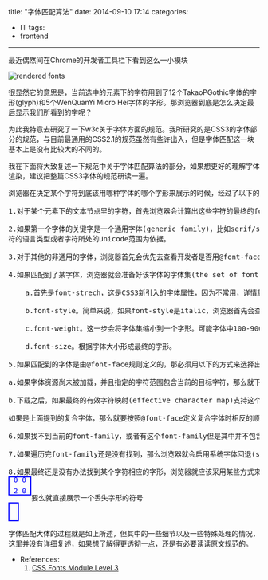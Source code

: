 title: "字体匹配算法"
date: 2014-09-10 17:14
categories:
- IT
tags:
- frontend
---
最近偶然间在Chrome的开发者工具栏下看到这么一小模块

![rendered fonts](http://d.pcs.baidu.com/thumbnail/aa00ce6af970ba46e8fb4c0959b00876?fid=3008397551-250528-466397947950662&time=1413111600&sign=FDTAER-DCb740ccc5511e5e8fedcff06b081203-su%2Fj%2FIYgBrrIk50J8NDYAJllVRw%3D&rt=sh&expires=2h&r=750337266&sharesign=unknown&size=c1366_u768&quality=90)

很显然它的意思是，当前选中的元素下的字符用到了12个TakaoPGothic字体的字形(glyph)和5个WenQuanYi Micro Hei字体的字形。那浏览器到底是怎么决定最后显示我们所看到的字呢？

为此我特意去研究了一下w3c关于字体方面的规范。我所研究的是CSS3的字体部分的规范，与目前最通用的CSS2.1的规范虽然有些许出入，但是字体匹配这一块基本上是没有比较大的不同的。

我在下面将大致复述一下规范中关于字体匹配算法的部分，如果想更好的理解字体渲染，建议把整篇CSS3字体的规范研读一遍。

<pre style="word-wrap:break-word;">
浏览器在决定某个字符到底该用哪种字体的哪个字形来展示的时候，经过了以下的步骤：

1.对于某个元素下的文本节点里的字符，首先浏览器会计算出这些字符的最终的font-family属性，然后挑选该属性中的第一个指定的字体进行下一步。

2.如果第一个字体的关键字是一个通用字体(generic family)，比如serif/sans-serif/monospace，浏览器就会在通用类型中挑一个合适的字体来使用。关于挑选的标准，浏览器可能会以字
符的语言类型或者字符所处的Unicode范围为依据。

3.对于其他的非通用的字体，浏览器首先会优先去查看开发者是否用@font-face规则自定义了相应的字体，然后才会去查看可用的系统字体中是否有这个字体。如果@font-face中有定义当前字体，但是却不可用或者没有相应的数据，则视为该字体并不存在，对于这种情况，浏览器不会再去查找系统中是否还含有该同名的字体。

4.如果匹配到了某字体，浏览器就会准备好该字体的字体集(the set of font faces)，然后根据下面指定的其他字体属性的数据来逐渐缩小该字体集的范围，直到最终匹配到某个特定的字形。在这一步当中，对于用@font-face定义的有着相同的字体名称，但是有不同的unicode-range的规则组，统一视为一个复合字体(composite face)。具体的其他字体属性的说明如下：

    a.首先是font-strech，这是CSS3新引入的字体属性，因为不常用，详情就不在这赘述了。反正这个属性处理过后，符合的字体留下，不符合的从备选的字体集中剔除，字体集进一步缩小。

    b.font-style。简单来说，如果font-style是italic，浏览器首先会查看是否有italic类型的字体，没有的话再查看是否有oblique类型的字体，再没有的话查看是否有normal类型的字体，一旦确定有某种类型的字体之后，其他类型的字体将被剔除出字体集。类似的如果font-style是oblique，就按oblique->italic->normal的顺序查看；如果font-style是normal，就按normal->oblique->italic的顺序。其他该条属性的说明请自行查阅。

    c.font-weight。这一步会将字体集缩小到一个字形。可能字体中100-900每级字体并不都有，规范中规定实际中会选取weight值相近的字体。具体的选取规则可以参阅font-weight的详细说明。

    d.font-size。根据字体大小形成最终的字形。

5.如果匹配到的字体是由@font-face规则定义的，那必须用以下的方式来选择出一个字形：

a.如果字体资源尚未被加载，并且指定的字符范围包含当前的目标字符，那么就下载字体资源

b.下载之后，如果最终的有效字符映射(effective character map)支持这个目标字符，那么就选择这个目标字符对应的字形

如果是上面提到的复合字体，那么就要按照@font-face定义复合字体时相反的顺序来一个一个应用上面的两条规则。

6.如果找不到当前的font-family，或者有这个font-family但是其中并不包含我们想要的目标字符的字形，那么就会轮到font-family中的下一个字体，让这个新的字体重复上述3个步骤。

7.如果遍历完font-family还是没有找到，那么浏览器就会启用系统字体回退(system font fallback)过程，来找到尽可能合适的字体。不同浏览器可能在这一步会有不同的结果。

8.如果最终还是没有办法找到某个字符相应的字形，浏览器就应该采用某些方式来告诉用户这些未能成功展示的字符，要么用某个字符特定的丢失字形
<div style="border: 2px solid blue;float:left;color:blue;line-height:80%;">&nbsp;0&nbsp;0&nbsp;<br>
&nbsp;2&nbsp;0&nbsp;</div><br>
要么就直接展示一个丢失字形的符号
<div style="border: 2px solid blue;float:left;color:blue;line-height:80%;">&nbsp;&nbsp;<br>
&nbsp;&nbsp;</div>

</pre>

字体匹配大体的过程就是如上所述，但其中的一些细节以及一些特殊处理的情况，这里并没有详细复述，如果想了解得更透彻一点，还是有必要读读原文规范的。

- References:
    1. [CSS Fonts Module Level 3](http://www.w3.org/TR/css3-fonts/#font-matching-algorithm)
